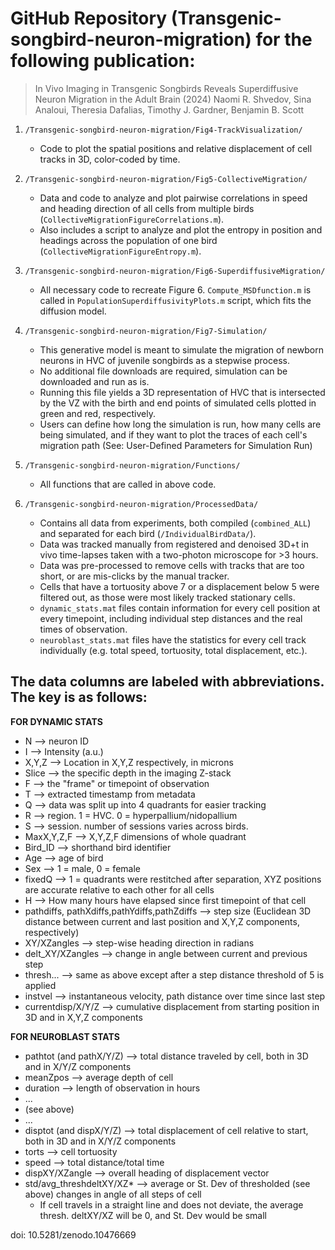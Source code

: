 # GitHub Repository (Transgenic-songbird-neuron-migration) for the following publication:

> In Vivo Imaging in Transgenic Songbirds Reveals Superdiffusive Neuron Migration in the Adult Brain (2024)
Naomi R. Shvedov, Sina Analoui, Theresia Dafalias, Timothy J. Gardner, Benjamin B. Scott


1. `/Transgenic-songbird-neuron-migration/Fig4-TrackVisualization/`
    * Code to plot the spatial positions and relative displacement of cell tracks in 3D, color-coded by time. 

2. `/Transgenic-songbird-neuron-migration/Fig5-CollectiveMigration/`
    * Data and code to analyze and plot pairwise correlations in speed and heading direction of all cells from multiple birds (`CollectiveMigrationFigureCorrelations.m`). 
    * Also includes a script to analyze and plot the entropy in position and  headings across the population of one bird (`CollectiveMigrationFigureEntropy.m`).

3. `/Transgenic-songbird-neuron-migration/Fig6-SuperdiffusiveMigration/`
    * All necessary code to recreate Figure 6. `Compute_MSDfunction.m` is called in `PopulationSuperdiffusivityPlots.m` script, which fits the diffusion model.

4. `/Transgenic-songbird-neuron-migration/Fig7-Simulation/`
    * This generative model is meant to simulate the migration of newborn neurons in HVC of juvenile songbirds as a stepwise process.
    * No additional file downloads are required, simulation can be downloaded and run as is.
    * Running this file yields a 3D representation of HVC that is intersected by the VZ with the birth and end points of simulated cells plotted in green and red, respectively.
    * Users can define how long the simulation is run, how many cells are being simulated, and if they want to plot the traces of each cell's migration path (See: User-Defined Parameters for Simulation Run)

5. `/Transgenic-songbird-neuron-migration/Functions/`
    * All functions that are called in above code.

6. `/Transgenic-songbird-neuron-migration/ProcessedData/`
    * Contains all data from experiments, both compiled (`combined_ALL`) and separated for each bird (`/IndividualBirdData/`). 
    * Data was tracked manually from registered and denoised 3D+t in vivo time-lapses taken with a two-photon microscope for >3 hours.
    * Data was pre-processed to remove cells with tracks that are too short, or are mis-clicks by the manual tracker.
    * Cells that have a tortuosity above 7 or a displacement below 5 were filtered out, as those were most likely tracked stationary cells.
    * `dynamic_stats.mat` files contain information for every cell position at every timepoint, including individual step distances and the real times of observation.
    * `neuroblast_stats.mat` files have the statistics for every cell track individually (e.g. total speed, tortuosity, total displacement, etc.).


## The data columns are labeled with abbreviations. The key is as follows: 

**FOR DYNAMIC STATS**

* N --> neuron ID
* I --> Intensity (a.u.)
* X,Y,Z --> Location in X,Y,Z respectively, in microns
* Slice --> the specific depth in the imaging Z-stack
* F --> the "frame" or timepoint of observation
* T --> extracted timestamp from metadata
* Q --> data was split up into 4 quadrants for easier tracking
* R --> region. 1 = HVC. 0 = hyperpallium/nidopallium
* S --> session. number of sessions varies across birds.
* MaxX,Y,Z,F --> X,Y,Z,F dimensions of whole quadrant
* Bird_ID --> shorthand bird identifier
* Age --> age of bird
* Sex --> 1 = male, 0 = female
* fixedQ --> 1 = quadrants were restitched after separation, XYZ positions are accurate relative to each other for all cells
* H --> How many hours have elapsed since first timepoint of that cell
* pathdiffs, pathXdiffs,pathYdiffs,pathZdiffs --> step size (Euclidean 3D distance between current and last position and X,Y,Z components, respectively)
* XY/XZangles --> step-wise heading direction in radians
* delt_XY/XZangles --> change in angle between current and previous step
* thresh... --> same as above except after a step distance threshold of 5 is applied 
* instvel --> instantaneous velocity, path distance over time since last step
* currentdisp/X/Y/Z --> cumulative displacement from starting position in 3D and in X,Y,Z components


**FOR NEUROBLAST STATS**

* pathtot (and pathX/Y/Z) --> total distance traveled by cell, both in 3D and in X/Y/Z components
* meanZpos --> average depth of cell
* duration --> length of observation in hours
* ...
* (see above)
* ...
* disptot (and dispX/Y/Z) --> total displacement of cell relative to start, both in 3D and in X/Y/Z components
* torts --> cell tortuosity
* speed --> total distance/total time
* dispXY/XZangle --> overall heading of displacement vector
* std/avg_threshdeltXY/XZ* --> average or St. Dev of thresholded (see above) changes in angle of all steps of cell
    * If cell travels in a straight line and does not deviate, the average thresh. deltXY/XZ will be 0, and St. Dev would be small


doi: 10.5281/zenodo.10476669 